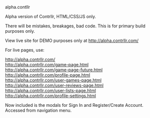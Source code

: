 alpha.contllr

Alpha version of Contrllr, HTML/CSS/JS only.

There will be mistakes, breakages, bad code. This is for primary build purposes only.

View live site for DEMO purposes only at http://alpha.contrllr.com/

For live pages, use:

http://alpha.contrllr.com/<br />
http://alpha.contrllr.com/game-page.html<br />
http://alpha.contrllr.com/game-page-future.html<br />
http://alpha.contrllr.com/profile-page.html<br />
http://alpha.contrllr.com/user-games-page.html<br />
http://alpha.contrllr.com/user-reviews-page.html<br />
http://alpha.contrllr.com/user-lists-page.html<br />
http://alpha.contrllr.com/profile-settings.html<br />

Now included is the modals for Sign In and Register/Create Account. Accessed from navigation menu.
